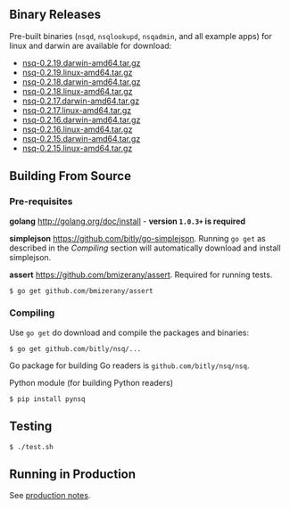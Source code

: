 ## <a name="binary"></a>Binary Releases

Pre-built binaries (`nsqd`, `nsqlookupd`, `nsqadmin`, and all example apps) for linux and darwin are
available for download:

 * [nsq-0.2.19.darwin-amd64.tar.gz][0.2.19_darwin]
 * [nsq-0.2.19.linux-amd64.tar.gz][0.2.19_linux]
 * [nsq-0.2.18.darwin-amd64.tar.gz][0.2.18_darwin]
 * [nsq-0.2.18.linux-amd64.tar.gz][0.2.18_linux]
 * [nsq-0.2.17.darwin-amd64.tar.gz][0.2.17_darwin]
 * [nsq-0.2.17.linux-amd64.tar.gz][0.2.17_linux]
 * [nsq-0.2.16.darwin-amd64.tar.gz][0.2.16_darwin]
 * [nsq-0.2.16.linux-amd64.tar.gz][0.2.16_linux]
 * [nsq-0.2.15.darwin-amd64.tar.gz][0.2.15_darwin]
 * [nsq-0.2.15.linux-amd64.tar.gz][0.2.15_linux]

## Building From Source

### Pre-requisites

**golang** http://golang.org/doc/install - **version `1.0.3+` is required**

**simplejson** https://github.com/bitly/go-simplejson. Running ``go get`` as
described in the _Compiling_ section will automatically download and install
simplejson.

**assert** https://github.com/bmizerany/assert. Required for running tests.

    $ go get github.com/bmizerany/assert

### Compiling

Use ``go get`` do download and compile the packages and binaries:

    $ go get github.com/bitly/nsq/...

Go package for building Go readers is ``github.com/bitly/nsq/nsq``.

Python module (for building Python readers)

    $ pip install pynsq

## Testing

    $ ./test.sh

## Running in Production

See [production notes](docs/production.md).

[0.2.19_darwin]: https://s3.amazonaws.com/bitly-downloads/nsq/nsq-0.2.19.darwin-amd64.tar.gz
[0.2.19_linux]: https://s3.amazonaws.com/bitly-downloads/nsq/nsq-0.2.19.linux-amd64.tar.gz
[0.2.18_darwin]: https://s3.amazonaws.com/bitly-downloads/nsq/nsq-0.2.18.darwin-amd64.tar.gz
[0.2.18_linux]: https://s3.amazonaws.com/bitly-downloads/nsq/nsq-0.2.18.linux-amd64.tar.gz
[0.2.17_darwin]: https://s3.amazonaws.com/bitly-downloads/nsq/nsq-0.2.17.darwin-amd64.tar.gz
[0.2.17_linux]: https://s3.amazonaws.com/bitly-downloads/nsq/nsq-0.2.17.linux-amd64.tar.gz
[0.2.16_darwin]: https://s3.amazonaws.com/bitly-downloads/nsq/nsq-0.2.16.darwin-amd64.tar.gz
[0.2.16_linux]: https://s3.amazonaws.com/bitly-downloads/nsq/nsq-0.2.16.linux-amd64.tar.gz
[0.2.15_darwin]: https://s3.amazonaws.com/bitly-downloads/nsq/nsq-0.2.15.darwin-amd64.tar.gz
[0.2.15_linux]: https://s3.amazonaws.com/bitly-downloads/nsq/nsq-0.2.15.linux-amd64.tar.gz
